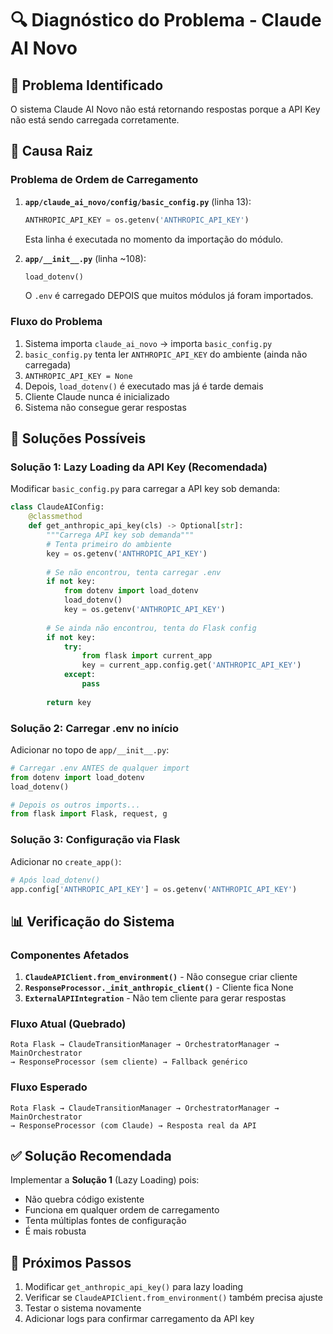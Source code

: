 # 🔍 Diagnóstico do Problema - Claude AI Novo

## 🚨 Problema Identificado

O sistema Claude AI Novo não está retornando respostas porque a API Key não está sendo carregada corretamente.

## 🎯 Causa Raiz

### Problema de Ordem de Carregamento

1. **`app/claude_ai_novo/config/basic_config.py`** (linha 13):
   ```python
   ANTHROPIC_API_KEY = os.getenv('ANTHROPIC_API_KEY')
   ```
   Esta linha é executada no momento da importação do módulo.

2. **`app/__init__.py`** (linha ~108):
   ```python
   load_dotenv()
   ```
   O `.env` é carregado DEPOIS que muitos módulos já foram importados.

### Fluxo do Problema

1. Sistema importa `claude_ai_novo` → importa `basic_config.py`
2. `basic_config.py` tenta ler `ANTHROPIC_API_KEY` do ambiente (ainda não carregada)
3. `ANTHROPIC_API_KEY = None`
4. Depois, `load_dotenv()` é executado mas já é tarde demais
5. Cliente Claude nunca é inicializado
6. Sistema não consegue gerar respostas

## 🔧 Soluções Possíveis

### Solução 1: Lazy Loading da API Key (Recomendada)

Modificar `basic_config.py` para carregar a API key sob demanda:

```python
class ClaudeAIConfig:
    @classmethod
    def get_anthropic_api_key(cls) -> Optional[str]:
        """Carrega API key sob demanda"""
        # Tenta primeiro do ambiente
        key = os.getenv('ANTHROPIC_API_KEY')
        
        # Se não encontrou, tenta carregar .env
        if not key:
            from dotenv import load_dotenv
            load_dotenv()
            key = os.getenv('ANTHROPIC_API_KEY')
            
        # Se ainda não encontrou, tenta do Flask config
        if not key:
            try:
                from flask import current_app
                key = current_app.config.get('ANTHROPIC_API_KEY')
            except:
                pass
                
        return key
```

### Solução 2: Carregar .env no início

Adicionar no topo de `app/__init__.py`:

```python
# Carregar .env ANTES de qualquer import
from dotenv import load_dotenv
load_dotenv()

# Depois os outros imports...
from flask import Flask, request, g
```

### Solução 3: Configuração via Flask

Adicionar no `create_app()`:

```python
# Após load_dotenv()
app.config['ANTHROPIC_API_KEY'] = os.getenv('ANTHROPIC_API_KEY')
```

## 📊 Verificação do Sistema

### Componentes Afetados

1. **`ClaudeAPIClient.from_environment()`** - Não consegue criar cliente
2. **`ResponseProcessor._init_anthropic_client()`** - Cliente fica None
3. **`ExternalAPIIntegration`** - Não tem cliente para gerar respostas

### Fluxo Atual (Quebrado)

```
Rota Flask → ClaudeTransitionManager → OrchestratorManager → MainOrchestrator 
→ ResponseProcessor (sem cliente) → Fallback genérico
```

### Fluxo Esperado

```
Rota Flask → ClaudeTransitionManager → OrchestratorManager → MainOrchestrator 
→ ResponseProcessor (com Claude) → Resposta real da API
```

## ✅ Solução Recomendada

Implementar a **Solução 1** (Lazy Loading) pois:
- Não quebra código existente
- Funciona em qualquer ordem de carregamento
- Tenta múltiplas fontes de configuração
- É mais robusta

## 🚀 Próximos Passos

1. Modificar `get_anthropic_api_key()` para lazy loading
2. Verificar se `ClaudeAPIClient.from_environment()` também precisa ajuste
3. Testar o sistema novamente
4. Adicionar logs para confirmar carregamento da API key